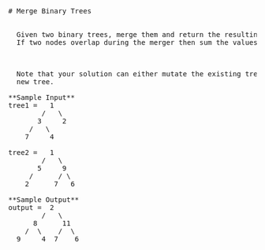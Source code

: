 <pre>
# Merge Binary Trees


  Given two binary trees, merge them and return the resulting tree.
  If two nodes overlap during the merger then sum the values, otherwise use the existing node.



  Note that your solution can either mutate the existing trees or return a
  new tree.

**Sample Input**
tree1 =   1
        /   \
       3     2
     /   \
    7     4

tree2 =   1
        /   \
       5     9
     /      / \
    2      7   6

**Sample Output**
output =  2
        /   \
      8      11
    /  \    /  \
  9     4  7    6

</pre>